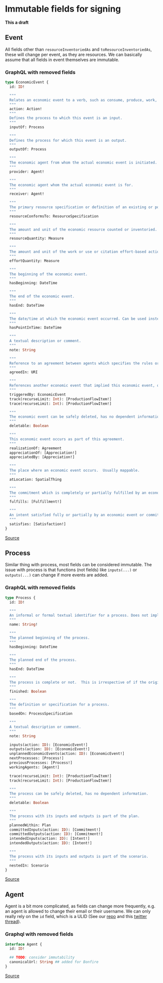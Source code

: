 # Immutable fields for signing

**This a draft**

## Event

All fields other than `resourceInventoriedAs` and `toResourceInventoriedAs`, 
these will change per event, as they are resources. We can basically assume that
all fields in event themselves are immutable.

### GraphQL with removed fields
```graphql
type EconomicEvent {
  id: ID!

  """
  Relates an economic event to a verb, such as consume, produce, work, improve, etc.
  """
  action: Action!
  """
  Defines the process to which this event is an input.
  """
  inputOf: Process

  """
  Defines the process for which this event is an output.
  """
  outputOf: Process

  """
  The economic agent from whom the actual economic event is initiated.
  """
  provider: Agent!

  """
  The economic agent whom the actual economic event is for.
  """
  receiver: Agent!

  """
  The primary resource specification or definition of an existing or potential economic resource. A resource will have only one, as this specifies exactly what the resource is.
  """
  resourceConformsTo: ResourceSpecification

  """
  The amount and unit of the economic resource counted or inventoried. This is the quantity that could be used to increment or decrement a resource, depending on the type of resource and resource effect of action.
  """
  resourceQuantity: Measure

  """
  The amount and unit of the work or use or citation effort-based action. This is often a time duration, but also could be cycle counts or other measures of effort or usefulness.
  """
  effortQuantity: Measure

  """
  The beginning of the economic event.
  """
  hasBeginning: DateTime

  """
  The end of the economic event.
  """
  hasEnd: DateTime

  """
  The date/time at which the economic event occurred. Can be used instead of beginning and end.
  """
  hasPointInTime: DateTime

  """
  A textual description or comment.
  """
  note: String

  """
  Reference to an agreement between agents which specifies the rules or policies or calculations which govern this economic event.
  """
  agreedIn: URI

  """
  References another economic event that implied this economic event, often based on a prior agreement.
  """
  triggeredBy: EconomicEvent
  track(recurseLimit: Int): [ProductionFlowItem!]
  trace(recurseLimit: Int): [ProductionFlowItem!]

  """
  The economic event can be safely deleted, has no dependent information.
  """
  deletable: Boolean

  """
  This economic event occurs as part of this agreement.
  """
  realizationOf: Agreement
  appreciationOf: [Appreciation!]
  appreciatedBy: [Appreciation!]

  """
  The place where an economic event occurs.  Usually mappable.
  """
  atLocation: SpatialThing

  """
  The commitment which is completely or partially fulfilled by an economic event.
  """
  fulfills: [Fulfillment!]

  """
  An intent satisfied fully or partially by an economic event or commitment.
  """
  satisfies: [Satisfaction!]
}
```

[Source](https://github.com/bonfire-networks/bonfire_valueflows/blob/main/lib/schema.gql#L1151)

## Process

Similar thing with process, most fields can be considered immutable. The issue with process
is that functions (not fields) like `inputs(...)` or `outputs(...)` can change if more events
are added.

### GraphQL with removed fields

```graphql
type Process {
  id: ID!

  """
  An informal or formal textual identifier for a process. Does not imply uniqueness.
  """
  name: String!

  """
  The planned beginning of the process.
  """
  hasBeginning: DateTime

  """
  The planned end of the process.
  """
  hasEnd: DateTime

  """
  The process is complete or not.  This is irrespective of if the original goal has been met, and indicates that no more will be done.
  """
  finished: Boolean

  """
  The definition or specification for a process.
  """
  basedOn: ProcessSpecification

  """
  A textual description or comment.
  """
  note: String

  inputs(action: ID): [EconomicEvent!]
  outputs(action: ID): [EconomicEvent!]
  unplannedEconomicEvents(action: ID): [EconomicEvent!]
  nextProcesses: [Process!]
  previousProcesses: [Process!]
  workingAgents: [Agent!]

  trace(recurseLimit: Int): [ProductionFlowItem!]
  track(recurseLimit: Int): [ProductionFlowItem!]

  """
  The process can be safely deleted, has no dependent information.
  """
  deletable: Boolean

  """
  The process with its inputs and outputs is part of the plan.
  """
  plannedWithin: Plan
  committedInputs(action: ID): [Commitment!]
  committedOutputs(action: ID): [Commitment!]
  intendedInputs(action: ID): [Intent!]
  intendedOutputs(action: ID): [Intent!]

  """
  The process with its inputs and outputs is part of the scenario.
  """
  nestedIn: Scenario
}
```

[Source](https://github.com/bonfire-networks/bonfire_valueflows/blob/main/lib/schema.gql#L2293)

## Agent

Agent is a bit more complicated, as fields can change more frequently, e.g. an agent is allowed to
change their email or their username. We can only really rely on the `id` field, which is a ULID 
(See our [repo][1] and this [twitter thread][2]).


### Graphql with removed fields

```graphql
interface Agent {
  id: ID!

  ## TODO: consider immutability
  canonicalUrl: String ## added for Bonfire
}
```

[Source](https://github.com/bonfire-networks/bonfire_valueflows/blob/main/lib/schema.gql#L55)


[1]: https://github.com/bonfire-networks/pointers_ulid
[2]: https://twitter.com/techpractical/status/1395354059872342017
